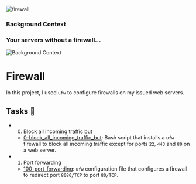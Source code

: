 
![firewall](https://github.com/richard-1257/alx-system_engineering-devops/assets/83041703/a3c7e634-ba26-421f-8e94-a84b297d14ac)

### Background Context
### Your servers without a firewall…

![Background Context](https://github.com/richard-1257/alx-system_engineering-devops/assets/83041703/db777dfc-c631-4486-9953-2b50ffbcb858)


# Firewall
In this project, I used `ufw` to configure firewalls on my issued web servers.

## Tasks 📃
- 0. Block all incoming traffic but
  - [0-block_all_incoming_traffic_but](https://github.com/richard-1257/alx-system_engineering-devops/blob/master/0x13-firewall/0-block_all_incoming_traffic_but): Bash script that installs a `ufw` firewall to block all incoming traffic except for ports `22`, `443` and `80` on a web server.

- 1. Port forwarding
  - [100-port_forwarding](https://github.com/richard-1257/alx-system_engineering-devops/blob/master/0x13-firewall/100-port_forwarding): `ufw` configuration file that configures a firewall to redirect port `8080/TCP` to port `80/TCP`. 

